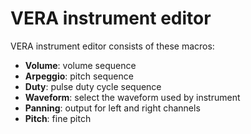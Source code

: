 # VERA instrument editor

VERA instrument editor consists of these macros:

- **Volume**: volume sequence
- **Arpeggio**: pitch sequence
- **Duty**: pulse duty cycle sequence
- **Waveform**: select the waveform used by instrument
- **Panning**: output for left and right channels
- **Pitch**: fine pitch
